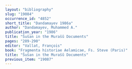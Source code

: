 ```yaml
---
layout: "bibliography"
slug: "19084"
occurrence_id: "4852"
short_title: "Dandamayev 1986a"
author: "Dandamayev, Muhammed A."
publication_year: "1986"
title: "Šušan in the Murašû Documents"
pages: "289-290"
editor: "Vallat, François"
book: "Fragmenta historiae Aelamicae, Fs. Steve (Paris)"
title: "Šušan in the Murašû Documents"
previous_item: "19087"
---
```

